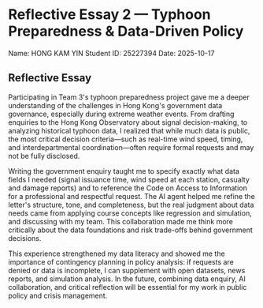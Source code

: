 # Reflective Essay 2 — Typhoon Preparedness & Data-Driven Policy

Name: HONG KAM YIN
Student ID: 25227394
Date: 2025-10-17

## Reflective Essay

Participating in Team 3's typhoon preparedness project gave me a deeper understanding of the challenges in Hong Kong's government data governance, especially during extreme weather events. From drafting enquiries to the Hong Kong Observatory about signal decision-making, to analyzing historical typhoon data, I realized that while much data is public, the most critical decision criteria—such as real-time wind speed, timing, and interdepartmental coordination—often require formal requests and may not be fully disclosed.

Writing the government enquiry taught me to specify exactly what data fields I needed (signal issuance time, wind speed at each station, casualty and damage reports) and to reference the Code on Access to Information for a professional and respectful request. The AI agent helped me refine the letter's structure, tone, and completeness, but the real judgment about data needs came from applying course concepts like regression and simulation, and discussing with my team. This collaboration made me think more critically about the data foundations and risk trade-offs behind government decisions.

This experience strengthened my data literacy and showed me the importance of contingency planning in policy analysis: if requests are denied or data is incomplete, I can supplement with open datasets, news reports, and simulation analysis. In the future, combining data enquiry, AI collaboration, and critical reflection will be essential for my work in public policy and crisis management.